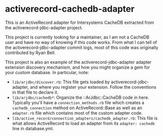 activerecord-cachedb-adapter
===========================

This is an ActiveRecord adapter for Intersystems CacheDB extracted
from the activerecord-jdbc-adapter project.

This project is currently looking for a maintainer, as I am not a
CacheDB user and have no way of knowing if this code works. From what
I can tell of the activerecord-jdbc-adapter commit logs, most of this
code was originally contributed by Ryan Bell.

This project is also an example of the activerecord-jdbc-adapter
adapter extension discovery mechanism, and how you might organize a
gem for your custom database. In particular, note:

- `lib/arjdbc/discover.rb`: This file gets loaded by
  activerecord-jdbc-adapter, and where you register your extension.
  Follow the conventions in that file to declare it.
- `lib/arjdbc/cachedb*`: Organize the ::ArJdbc::CacheDB code in here.
  Typically you'll have a `connection_methods.rb` file which creates a
  `cachedb_connection` method on ActiveRecord::Base as well as an
  `adapter.rb` file which contains most of the custom adapter code.
- `lib/active_record/connection_adapters/cachedb_adapter.rb`: This
  file is what allows ActiveRecord to load an adapter from its
  `adapter: cachedb` line in database.yml.
